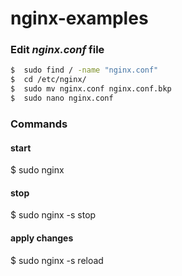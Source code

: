 # nginx-examples

### Edit *nginx.conf* file
```sh
$  sudo find / -name "nginx.conf"
$  cd /etc/nginx/ 
$  sudo mv nginx.conf nginx.conf.bkp
$  sudo nano nginx.conf
```

### Commands
#### start
$ sudo nginx

#### stop
$ sudo nginx -s stop

#### apply changes
$ sudo nginx -s reload
